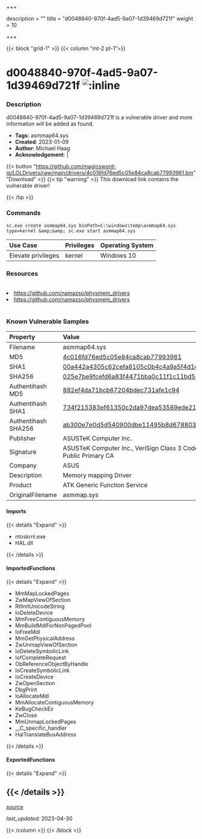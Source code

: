 +++

description = ""
title = "d0048840-970f-4ad5-9a07-1d39469d721f"
weight = 10

+++


{{< block "grid-1" >}}
{{< column "mt-2 pt-1">}}


# d0048840-970f-4ad5-9a07-1d39469d721f ![:inline](/images/twitter_verified.png) 


### Description

d0048840-970f-4ad5-9a07-1d39469d721f is a vulnerable driver and more information will be added as found.
- **Tags**: asmmap64.sys
- **Created**: 2023-01-09
- **Author**: Michael Haag
- **Acknowledgement**:  | [](https://twitter.com/)

{{< button "https://github.com/magicsword-io/LOLDrivers/raw/main/drivers/4c016fd76ed5c05e84ca8cab77993961.bin" "Download" >}}
{{< tip "warning" >}}
This download link contains the vulnerable driver!

{{< /tip >}}

### Commands

```
sc.exe create asmmap64.sys binPath=C:\windows\temp\asmmap64.sys type=kernel &amp;&amp; sc.exe start asmmap64.sys
```

| Use Case | Privileges | Operating System | 
|:---- | ---- | ---- |
| Elevate privileges | kernel | Windows 10 |

### Resources
<br>
<li><a href=" https://github.com/namazso/physmem_drivers"> https://github.com/namazso/physmem_drivers</a></li>
<li><a href="https://github.com/namazso/physmem_drivers">https://github.com/namazso/physmem_drivers</a></li>
<br>

### Known Vulnerable Samples

| Property           | Value |
|:-------------------|:------|
| Filename           | asmmap64.sys |
| MD5                | [4c016fd76ed5c05e84ca8cab77993961](https://www.virustotal.com/gui/file/4c016fd76ed5c05e84ca8cab77993961) |
| SHA1               | [00a442a4305c62cefa8105c0b4c4a9a5f4d1e93b](https://www.virustotal.com/gui/file/00a442a4305c62cefa8105c0b4c4a9a5f4d1e93b) |
| SHA256             | [025e7be9fcefd6a83f4471bba0c11f1c11bd5047047d26626da24ee9a419cdc4](https://www.virustotal.com/gui/file/025e7be9fcefd6a83f4471bba0c11f1c11bd5047047d26626da24ee9a419cdc4) |
| Authentihash MD5   | [882ef4da71bcb67204bdec731afe1c94](https://www.virustotal.com/gui/search/authentihash%253A882ef4da71bcb67204bdec731afe1c94) |
| Authentihash SHA1  | [734f215383ef61350c2da97dea53589ede21a3d2](https://www.virustotal.com/gui/search/authentihash%253A734f215383ef61350c2da97dea53589ede21a3d2) |
| Authentihash SHA256| [ab300e7e0d5d540900dbe11495b8d6788039d1cffb22e2dc2304b730a71eec97](https://www.virustotal.com/gui/search/authentihash%253Aab300e7e0d5d540900dbe11495b8d6788039d1cffb22e2dc2304b730a71eec97) |
| Publisher         | ASUSTeK Computer Inc. |
| Signature         | ASUSTeK Computer Inc., VeriSign Class 3 Code Signing 2004 CA, VeriSign Class 3 Public Primary CA   |
| Company           | ASUS |
| Description       | Memory mapping Driver |
| Product           | ATK Generic Function Service |
| OriginalFilename  | asmmap.sys |


#### Imports
{{< details "Expand" >}}
* ntoskrnl.exe
* HAL.dll

{{< /details >}}
#### ImportedFunctions
{{< details "Expand" >}}
* MmMapLockedPages
* ZwMapViewOfSection
* RtlInitUnicodeString
* IoDeleteDevice
* MmFreeContiguousMemory
* MmBuildMdlForNonPagedPool
* IoFreeMdl
* MmGetPhysicalAddress
* ZwUnmapViewOfSection
* IoDeleteSymbolicLink
* IofCompleteRequest
* ObReferenceObjectByHandle
* IoCreateSymbolicLink
* IoCreateDevice
* ZwOpenSection
* DbgPrint
* IoAllocateMdl
* MmAllocateContiguousMemory
* KeBugCheckEx
* ZwClose
* MmUnmapLockedPages
* __C_specific_handler
* HalTranslateBusAddress

{{< /details >}}
#### ExportedFunctions
{{< details "Expand" >}}

{{< /details >}}
-----



[*source*](https://github.com/magicsword-io/LOLDrivers/tree/main/yaml/d0048840-970f-4ad5-9a07-1d39469d721f.yaml)

*last_updated:* 2023-04-30








{{< /column >}}
{{< /block >}}
